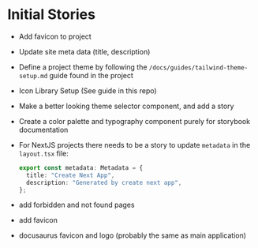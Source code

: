 # Initial Stories

- Add favicon to project
- Update site meta data (title, description)
- Define a project theme by following the `/docs/guides/tailwind-theme-setup.md` guide found in the project
- Icon Library Setup (See guide in this repo)
- Make a better looking theme selector component, and add a story
- Create a color palette and typography component purely for storybook documentation
- For NextJS projects there needs to be a story to update `metadata` in the `layout.tsx` file:

  ```ts
  export const metadata: Metadata = {
    title: "Create Next App",
    description: "Generated by create next app",
  };
  ```

- add forbidden and not found pages
- add favicon
- docusaurus favicon and logo (probably the same as main application)
